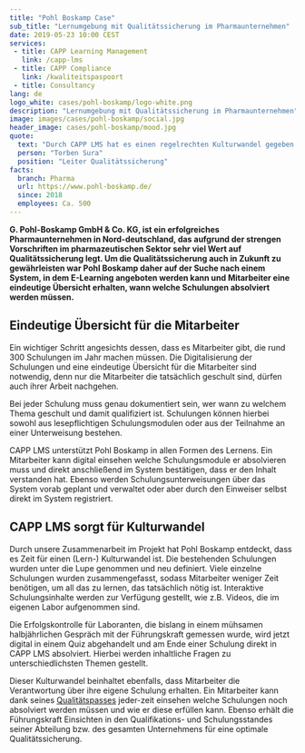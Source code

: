 ```yaml
---
title: "Pohl Boskamp Case"
sub_title: "Lernumgebung mit Qualitätssicherung im Pharmaunternehmen"
date: 2019-05-23 10:00 CEST
services:
 - title: CAPP Learning Management
   link: /capp-lms
 - title: CAPP Compliance
   link: /kwaliteitspaspoort
 - title: Consultancy
lang: de
logo_white: cases/pohl-boskamp/logo-white.png
description: "Lernumgebung mit Qualitätssicherung im Pharmaunternehmen"
image: images/cases/pohl-boskamp/social.jpg
header_image: cases/pohl-boskamp/mood.jpg
quote:
  text: "Durch CAPP LMS hat es einen regelrechten Kulturwandel gegeben. Die Möglichkeiten des digitales Lernens wurden internalisiert und sind nun nicht mehr wegzudenken."
  person: "Torben Sura"
  position: "Leiter Qualitätssicherung"
facts:
  branch: Pharma
  url: https://www.pohl-boskamp.de/
  since: 2018
  employees: Ca. 500
---
```


__G. Pohl-Boskamp GmbH & Co. KG, ist ein erfolgreiches Pharmaunternehmen in Nord-deutschland, das aufgrund der strengen Vorschriften im pharmazeutischen Sektor sehr viel Wert auf Qualitätssicherung legt. Um die Qualitätssicherung auch in Zukunft zu gewährleisten war Pohl Boskamp daher auf der Suche nach einem System, in dem E-Learning angeboten werden kann und Mitarbeiter eine eindeutige Übersicht erhalten, wann welche Schulungen absolviert werden müssen.__

## Eindeutige Übersicht für die Mitarbeiter

Ein wichtiger Schritt angesichts dessen, dass es Mitarbeiter gibt, die rund 300 Schulungen im Jahr machen müssen. Die Digitalisierung der Schulungen und eine eindeutige Übersicht für die Mitarbeiter sind notwendig, denn nur die Mitarbeiter die tatsächlich geschult sind, dürfen auch ihrer Arbeit nachgehen.

Bei jeder Schulung muss genau dokumentiert sein, wer wann zu welchem Thema geschult und damit qualifiziert ist. Schulungen können hierbei sowohl aus lesepflichtigen Schulungsmodulen oder aus der Teilnahme an einer Unterweisung bestehen.

CAPP LMS unterstützt Pohl Boskamp in allen Formen des Lernens. Ein Mitarbeiter kann digital einsehen welche Schulungsmodule er absolvieren muss und direkt anschließend im System bestätigen, dass er den Inhalt verstanden hat. Ebenso werden Schulungsunterweisungen über das System vorab geplant und verwaltet oder aber durch den Einweiser selbst direkt im System registriert.

## CAPP LMS sorgt für Kulturwandel

Durch unsere Zusammenarbeit im Projekt hat Pohl Boskamp entdeckt, dass es Zeit für einen (Lern-) Kulturwandel ist. Die bestehenden Schulungen wurden unter die Lupe genommen und neu definiert. Viele einzelne Schulungen wurden zusammengefasst, sodass Mitarbeiter weniger Zeit benötigen, um all das zu lernen, das tatsächlich nötig ist. Interaktive Schulungsinhalte werden zur Verfügung gestellt, wie z.B. Videos, die im eigenen Labor aufgenommen sind.

Die Erfolgskontrolle für Laboranten, die bislang in einem mühsamen halbjährlichen Gespräch mit der Führungskraft gemessen wurde, wird jetzt digital in einem Quiz abgehandelt und am Ende einer Schulung direkt in CAPP LMS absolviert. Hierbei werden inhaltliche Fragen zu unterschiedlichsten Themen gestellt.

Dieser Kulturwandel beinhaltet ebenfalls, dass Mitarbeiter die Verantwortung über ihre eigene Schulung erhalten. Ein Mitarbeiter kann dank seines [Qualitätspasses](/capp-compliance-qualifikationsmanagement) jeder-zeit einsehen welche Schulungen noch absolviert werden müssen und wie er diese erfüllen kann. Ebenso erhält die Führungskraft Einsichten in den Qualifikations- und Schulungsstandes seiner Abteilung bzw. des gesamten Unternehmens für eine optimale Qualitätssicherung.
